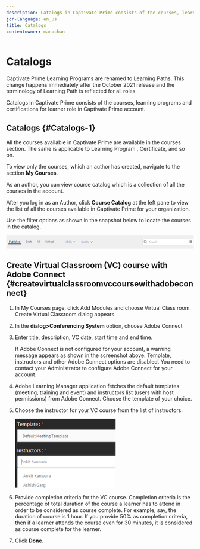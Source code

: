 ```yaml
---
description: Catalogs in Captivate Prime consists of the courses, learning programs and certifications for learner role in Captivate Prime account. 
jcr-language: en_us
title: Catalogs
contentowner: manochan
---
```



# Catalogs

Captivate Prime Learning Programs are renamed to Learning Paths. This change happens immediately after the October 2021 release and the terminology of Learning Path is reflected for all roles.

Catalogs in Captivate Prime consists of the courses, learning programs and certifications for learner role in Captivate Prime account.

## Catalogs {#Catalogs-1}

All the courses available in Captivate Prime are available in the courses section. The same is applicable to Learning Program , Certificate, and so on.

To view only the courses, which an author has created, navigate to the section **My Courses**.

As an author, you can view course catalog which is a collection of all the courses in the account. 

After you log in as an Author, click **Course Catalog** at the left pane to view the list of all the courses available in Captivate Prime for your organization.

Use the filter options as shown in the snapshot below to locate the courses in the catalog.

![](assets/search-options.png)

## Create Virtual Classroom (VC) course with Adobe Connect {#createvirtualclassroomvccoursewithadobeconnect}

1. In My Courses page, click Add Modules and choose Virtual Class room. Create Virtual Classroom dialog appears.
1. In the **dialog>Conferencing System** option, choose Adobe Connect
1. Enter title, description, VC date, start time and end time.

   If Adobe Connect is not configured for your account, a warning message appears as shown in the screenshot above. Template, instructors and other Adobe Connect options are disabled. You need to contact your Administrator to configure Adobe Connect for your account. 

1. Adobe Learning Manager application fetches the default templates (meeting, training and event) and instructors list (users with host permissions) from Adobe Connect. Choose the template of your choice.

1. Choose the instructor for your VC course from the list of instructors.

   ![](assets/choose-instructor.png)

1. Provide completion criteria for the VC course. Completion criteria is the percentage of total duration of the course a learner has to attend in order to be considered as course complete. For example, say, the duration of course is 1 hour. If you provide 50% as completion criteria, then if a learner attends the course even for 30 minutes, it is considered as course complete for the learner.

1. Click **Done**.
